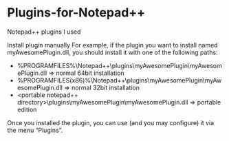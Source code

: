 # Plugins-for-Notepad++
Notepad++ plugins I used

Install plugin manually
For example, if the plugin you want to install named myAwesomePlugin.dll, you should install it with one of the following paths: 
- %PROGRAMFILES%\Notepad++\plugins\myAwesomePlugin\myAwesomePlugin.dll ⇒ normal 64bit installation
- %PROGRAMFILES(x86)%\Notepad++\plugins\myAwesomePlugin\myAwesomePlugin.dll ⇒ normal 32bit installation
- <portable notepad++ directory>\plugins\myAwesomePlugin\myAwesomePlugin.dll ⇒ portable edition

Once you installed the plugin, you can use (and you may configure) it via the menu “Plugins”.
